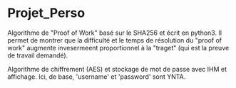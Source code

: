 # Projet_Perso

Algorithme de "Proof of Work" basé sur le SHA256 et écrit en python3. 
Il permet de montrer que la difficulté et le temps de résolution du "proof of work" augmente invesermeent proportionnel à la "traget" (qui est la preuve de travail demandé). 


Algorithme de chiffrement (AES) et stockage de mot de passe avec IHM et affichage. Ici, de base, 'username' et 'password' sont YNTA.
